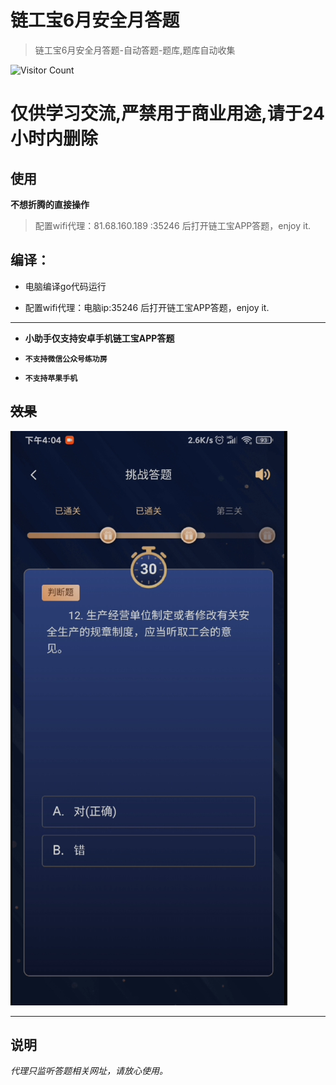 # 链工宝6月安全月答题

> 链工宝6月安全月答题-自动答题-题库,题库自动收集
> 

![Visitor Count](https://profile-counter.glitch.me/liangongbao-dati/count.svg)
# 仅供学习交流,严禁用于商业用途,请于24小时内删除

## 使用

**不想折腾的直接操作**
> 配置wifi代理：81.68.160.189 :35246 后打开链工宝APP答题，enjoy it.

## 编译：

* 电脑编译go代码运行

- 配置wifi代理：电脑ip:35246 后打开链工宝APP答题，enjoy it.

---

* **小助手仅支持安卓手机链工宝APP答题**


* **`不支持微信公众号练功房`**
* **`不支持苹果手机`**

## ~~效果~~


![show](./1.png)

---

## 说明

_代理只监听答题相关网址，请放心使用。_ 
